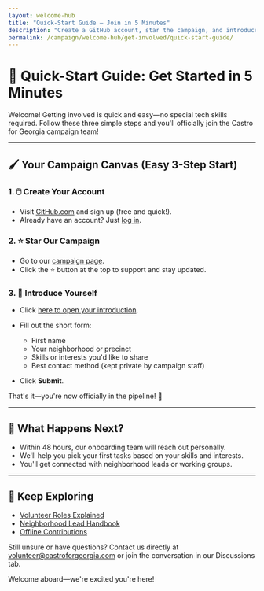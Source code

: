 ```yaml
---
layout: welcome-hub
title: "Quick-Start Guide – Join in 5 Minutes"
description: "Create a GitHub account, star the campaign, and introduce yourself—three easy steps to start contributing to Castro for Georgia."
permalink: /campaign/welcome-hub/get-involved/quick-start-guide/
---
```


# 🚀 **Quick-Start Guide: Get Started in 5 Minutes**

Welcome! Getting involved is quick and easy—no special tech skills required. Follow these three simple steps and you'll officially join the Castro for Georgia campaign team!

---

## 🖌️ **Your Campaign Canvas (Easy 3-Step Start)**

### 1. 🖱️ **Create Your Account**

* Visit [GitHub.com](https://github.com/signup) and sign up (free and quick!).
* Already have an account? Just [log in](https://github.com/login).

### 2. ⭐ **Star Our Campaign**

* Go to our [campaign page](https://github.com/CastroForGeorgia/campaign).
* Click the ⭐ button at the top to support and stay updated.

### 3. 🙋 **Introduce Yourself**

* Click [here to open your introduction](../../issues/new?template=introduction.yaml).
* Fill out the short form:

  * First name
  * Your neighborhood or precinct
  * Skills or interests you'd like to share
  * Best contact method (kept private by campaign staff)
* Click **Submit**.

That's it—you're now officially in the pipeline! 🎉

---

## 🎯 **What Happens Next?**

* Within 48 hours, our onboarding team will reach out personally.
* We'll help you pick your first tasks based on your skills and interests.
* You'll get connected with neighborhood leads or working groups.

---

## 📖 **Keep Exploring**

* [Volunteer Roles Explained](volunteer-roles.md)
* [Neighborhood Lead Handbook](neighborhood-lead-handbook.md)
* [Offline Contributions](offline-contributions.md)

Still unsure or have questions? Contact us directly at [volunteer@castroforgeorgia.com](mailto:volunteer@castroforgeorgia.com) or join the conversation in our Discussions tab.

Welcome aboard—we're excited you're here!
